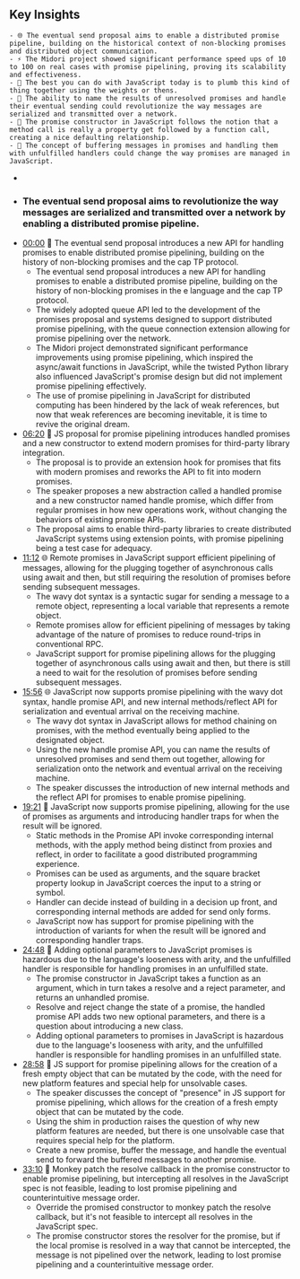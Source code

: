 ## Key Insights
	- 🌐 The eventual send proposal aims to enable a distributed promise pipeline, building on the historical context of non-blocking promises and distributed object communication.
	- ⚡ The Midori project showed significant performance speed ups of 10 to 100 on real cases with promise pipelining, proving its scalability and effectiveness.
	- 🔄 The best you can do with JavaScript today is to plumb this kind of thing together using the weights or thens.
	- 🔄 The ability to name the results of unresolved promises and handle their eventual sending could revolutionize the way messages are serialized and transmitted over a network.
	- 🔗 The promise constructor in JavaScript follows the notion that a method call is really a property get followed by a function call, creating a nice defaulting relationship.
	- 🔄 The concept of buffering messages in promises and handling them with unfulfilled handlers could change the way promises are managed in JavaScript.
-
- ### The eventual send proposal aims to revolutionize the way messages are serialized and transmitted over a network by enabling a distributed promise pipeline.
- [00:00](https://www.youtube.com/watch?v=UXR0O-CufTk&t=0) 🚀 The eventual send proposal introduces a new API for handling promises to enable distributed promise pipelining, building on the history of non-blocking promises and the cap TP protocol.
	- The eventual send proposal introduces a new API for handling promises to enable a distributed promise pipeline, building on the history of non-blocking promises in the e language and the cap TP protocol.
	- The widely adopted queue API led to the development of the promises proposal and systems designed to support distributed promise pipelining, with the queue connection extension allowing for promise pipelining over the network.
	- The Midori project demonstrated significant performance improvements using promise pipelining, which inspired the async/await functions in JavaScript, while the twisted Python library also influenced JavaScript's promise design but did not implement promise pipelining effectively.
	- The use of promise pipelining in JavaScript for distributed computing has been hindered by the lack of weak references, but now that weak references are becoming inevitable, it is time to revive the original dream.
- [06:20](https://www.youtube.com/watch?v=UXR0O-CufTk&t=381) 🚀 JS proposal for promise pipelining introduces handled promises and a new constructor to extend modern promises for third-party library integration.
	- The proposal is to provide an extension hook for promises that fits with modern promises and reworks the API to fit into modern promises.
	- The speaker proposes a new abstraction called a handled promise and a new constructor named handle promise, which differ from regular promises in how new operations work, without changing the behaviors of existing promise APIs.
	- The proposal aims to enable third-party libraries to create distributed JavaScript systems using extension points, with promise pipelining being a test case for adequacy.
- [11:12](https://www.youtube.com/watch?v=UXR0O-CufTk&t=672) 🌐 Remote promises in JavaScript support efficient pipelining of messages, allowing for the plugging together of asynchronous calls using await and then, but still requiring the resolution of promises before sending subsequent messages.
	- The wavy dot syntax is a syntactic sugar for sending a message to a remote object, representing a local variable that represents a remote object.
	- Remote promises allow for efficient pipelining of messages by taking advantage of the nature of promises to reduce round-trips in conventional RPC.
	- JavaScript support for promise pipelining allows for the plugging together of asynchronous calls using await and then, but there is still a need to wait for the resolution of promises before sending subsequent messages.
- [15:56](https://www.youtube.com/watch?v=UXR0O-CufTk&t=956) 🌐 JavaScript now supports promise pipelining with the wavy dot syntax, handle promise API, and new internal methods/reflect API for serialization and eventual arrival on the receiving machine.
	- The wavy dot syntax in JavaScript allows for method chaining on promises, with the method eventually being applied to the designated object.
	- Using the new handle promise API, you can name the results of unresolved promises and send them out together, allowing for serialization onto the network and eventual arrival on the receiving machine.
	- The speaker discusses the introduction of new internal methods and the reflect API for promises to enable promise pipelining.
- [19:21](https://www.youtube.com/watch?v=UXR0O-CufTk&t=1162) 🚀 JavaScript now supports promise pipelining, allowing for the use of promises as arguments and introducing handler traps for when the result will be ignored.
	- Static methods in the Promise API invoke corresponding internal methods, with the apply method being distinct from proxies and reflect, in order to facilitate a good distributed programming experience.
	- Promises can be used as arguments, and the square bracket property lookup in JavaScript coerces the input to a string or symbol.
	- Handler can decide instead of building in a decision up front, and corresponding internal methods are added for send only forms.
	- JavaScript now has support for promise pipelining with the introduction of variants for when the result will be ignored and corresponding handler traps.
- [24:48](https://www.youtube.com/watch?v=UXR0O-CufTk&t=1489) 📝 Adding optional parameters to JavaScript promises is hazardous due to the language's looseness with arity, and the unfulfilled handler is responsible for handling promises in an unfulfilled state.
	- The promise constructor in JavaScript takes a function as an argument, which in turn takes a resolve and a reject parameter, and returns an unhandled promise.
	- Resolve and reject change the state of a promise, the handled promise API adds two new optional parameters, and there is a question about introducing a new class.
	- Adding optional parameters to promises in JavaScript is hazardous due to the language's looseness with arity, and the unfulfilled handler is responsible for handling promises in an unfulfilled state.
- [28:58](https://www.youtube.com/watch?v=UXR0O-CufTk&t=1739) 📝 JS support for promise pipelining allows for the creation of a fresh empty object that can be mutated by the code, with the need for new platform features and special help for unsolvable cases.
	- The speaker discusses the concept of "presence" in JS support for promise pipelining, which allows for the creation of a fresh empty object that can be mutated by the code.
	- Using the shim in production raises the question of why new platform features are needed, but there is one unsolvable case that requires special help for the platform.
	- Create a new promise, buffer the message, and handle the eventual send to forward the buffered messages to another promise.
- [33:10](https://www.youtube.com/watch?v=UXR0O-CufTk&t=1990) 🔧 Monkey patch the resolve callback in the promise constructor to enable promise pipelining, but intercepting all resolves in the JavaScript spec is not feasible, leading to lost promise pipelining and counterintuitive message order.
	- Override the promised constructor to monkey patch the resolve callback, but it's not feasible to intercept all resolves in the JavaScript spec.
	- The promise constructor stores the resolver for the promise, but if the local promise is resolved in a way that cannot be intercepted, the message is not pipelined over the network, leading to lost promise pipelining and a counterintuitive message order.